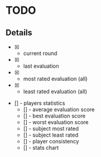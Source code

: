 # TODO

## Details

- [x] - current round
- [x] - last evaluation
- [x] - most rated evaluation (all)
- [x] - least rated evaluation (all)
- [] - players statistics
  - [] - average evaluation score
  - [] - best evaluation score
  - [] - worst evaluation score
  - [] - subject most rated
  - [] - subject least rated
  - [] - player consistency
  - [] - stats chart
